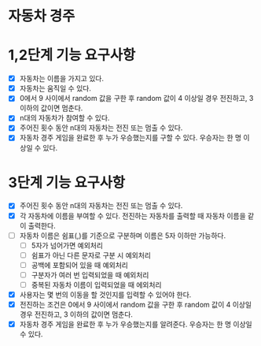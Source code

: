 # 자동차 경주

# 1,2단계 기능 요구사항
- [x] 자동차는 이름을 가지고 있다.
- [x] 자동차는 움직일 수 있다.
- [x] 0에서 9 사이에서 random 값을 구한 후 random 값이 4 이상일 경우 전진하고, 3 이하의 값이면 멈춘다.
- [x] n대의 자동차가 참여할 수 있다.
- [x] 주어진 횟수 동안 n대의 자동차는 전진 또는 멈출 수 있다.
- [x] 자동차 경주 게임을 완료한 후 누가 우승했는지를 구할 수 있다. 우승자는 한 명 이상일 수 있다.

# 3단계 기능 요구사항
- [x] 주어진 횟수 동안 n대의 자동차는 전진 또는 멈출 수 있다.
- [x] 각 자동차에 이름을 부여할 수 있다. 전진하는 자동차를 출력할 때 자동차 이름을 같이 출력한다.
- [ ] 자동차 이름은 쉼표(,)를 기준으로 구분하며 이름은 5자 이하만 가능하다.
  - [ ] 5자가 넘어가면 예외처리
  - [ ] 쉼표가 아닌 다른 문자로 구분 시 예외처리
  - [ ] 공백에 포함되어 있을 때 예외처리
  - [ ] 구분자가 여러 번 입력되었을 때 예외처리
  - [ ] 중복된 자동차 이름이 입력되었을 때 에외처리
- [x] 사용자는 몇 번의 이동을 할 것인지를 입력할 수 있어야 한다.
- [x] 전진하는 조건은 0에서 9 사이에서 random 값을 구한 후 random 값이 4 이상일 경우 전진하고, 3 이하의 값이면 멈춘다.
- [x] 자동차 경주 게임을 완료한 후 누가 우승했는지를 알려준다. 우승자는 한 명 이상일 수 있다.
